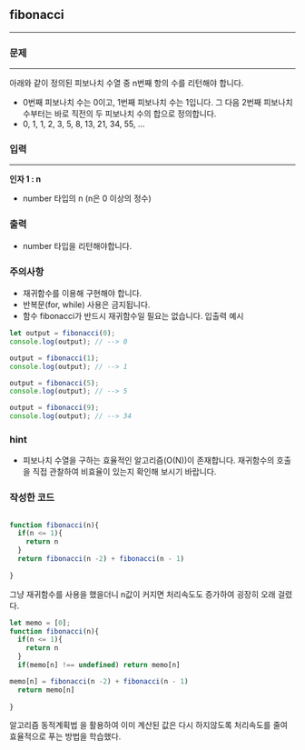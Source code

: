 ## fibonacci
---
### 문제
---
아래와 같이 정의된 피보나치 수열 중 n번째 항의 수를 리턴해야 합니다.
- 0번째 피보나치 수는 0이고, 1번째 피보나치 수는 1입니다. 그 다음 2번째 피보나치 수부터는 바로 직전의 두 피보나치 수의 합으로 정의합니다.
- 0, 1, 1, 2, 3, 5, 8, 13, 21, 34, 55, ...
### 입력
---
**인자 1 : n**
- number 타입의 n (n은 0 이상의 정수)
### 출력
- number 타입을 리턴해야합니다.
### 주의사항
- 재귀함수를 이용해 구현해야 합니다.
- 반복문(for, while) 사용은 금지됩니다.
- 함수 fibonacci가 반드시 재귀함수일 필요는 없습니다.
입출력 예시
```js
let output = fibonacci(0);
console.log(output); // --> 0

output = fibonacci(1);
console.log(output); // --> 1

output = fibonacci(5);
console.log(output); // --> 5

output = fibonacci(9);
console.log(output); // --> 34
```
### hint
- 피보나치 수열을 구하는 효율적인 알고리즘(O(N))이 존재합니다. 재귀함수의 호출을 직접 관찰하여 비효율이 있는지 확인해 보시기 바랍니다.


### 작성한 코드
```js

function fibonacci(n){
  if(n <= 1){
    return n
  }
  return fibonacci(n -2) + fibonacci(n - 1)
  
}
```
그냥 재귀함수를 사용을 했을더니 n값이 커지면 처리속도도 증가하여
굉장히 오래 걸렸다.


```js
let memo = [0];
function fibonacci(n){
  if(n <= 1){
    return n
  }
  if(memo[n] !== undefined) return memo[n]

memo[n] = fibonacci(n -2) + fibonacci(n - 1)
  return memo[n]
  
}
```

알고리즘 동적계획법 을 활용하여 이미 계산된 값은 다시 하지않도록
처리속도를 줄여 효율적으로 푸는 방법을 학습했다.